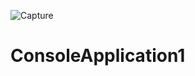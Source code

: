 ![Capture](https://user-images.githubusercontent.com/73564883/132860874-949dc01b-2d1e-4648-8cf5-347665b3c7df.JPG)
# ConsoleApplication1
